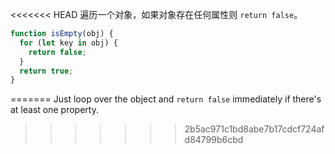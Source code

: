 <<<<<<< HEAD
遍历一个对象，如果对象存在任何属性则 `return false`。

```js
function isEmpty(obj) {
  for (let key in obj) {
    return false;
  }
  return true;
}
```
=======
Just loop over the object and `return false` immediately if there's at least one property.
>>>>>>> 2b5ac971c1bd8abe7b17cdcf724afd84799b6cbd
